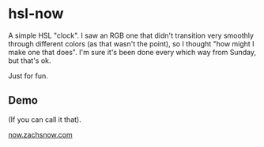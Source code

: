 # hsl-now

A simple HSL "clock". I saw an RGB one that didn't transition very smoothly through
different colors (as that wasn't the point), so I thought "how might I make one that does".
I'm sure it's been done every which way from Sunday, but that's ok.

Just for fun.

## Demo

(If you can call it that).

[now.zachsnow.com](http://now.zachsnow.com)
